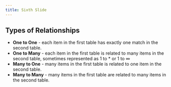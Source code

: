 ```yaml
---
title: Sixth Slide
---
```


## Types of Relationships

* **One to One** - each item in the first table has exactly one match in the second table.
* **One to Many** - each item in the first table is related to many items in the second table, sometimes represented as 1 to * or 1 to ∞
* **Many to One** - many items in the first table is related to one item in the second table.
* **Many to Many** - many items in the first table are related to many items in the second table.
